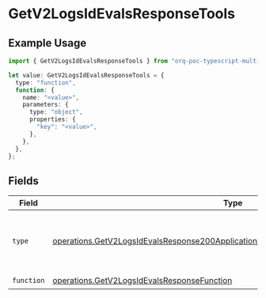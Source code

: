 # GetV2LogsIdEvalsResponseTools

## Example Usage

```typescript
import { GetV2LogsIdEvalsResponseTools } from "orq-poc-typescript-multi-env-version/models/operations";

let value: GetV2LogsIdEvalsResponseTools = {
  type: "function",
  function: {
    name: "<value>",
    parameters: {
      type: "object",
      properties: {
        "key": "<value>",
      },
    },
  },
};
```

## Fields

| Field                                                                                                                                                                                    | Type                                                                                                                                                                                     | Required                                                                                                                                                                                 | Description                                                                                                                                                                              |
| ---------------------------------------------------------------------------------------------------------------------------------------------------------------------------------------- | ---------------------------------------------------------------------------------------------------------------------------------------------------------------------------------------- | ---------------------------------------------------------------------------------------------------------------------------------------------------------------------------------------- | ---------------------------------------------------------------------------------------------------------------------------------------------------------------------------------------- |
| `type`                                                                                                                                                                                   | [operations.GetV2LogsIdEvalsResponse200ApplicationJSONResponseBody37WorkflowRunType](../../models/operations/getv2logsidevalsresponse200applicationjsonresponsebody37workflowruntype.md) | :heavy_check_mark:                                                                                                                                                                       | The type of the tool. Currently, only `function` is supported.                                                                                                                           |
| `function`                                                                                                                                                                               | [operations.GetV2LogsIdEvalsResponseFunction](../../models/operations/getv2logsidevalsresponsefunction.md)                                                                               | :heavy_check_mark:                                                                                                                                                                       | N/A                                                                                                                                                                                      |